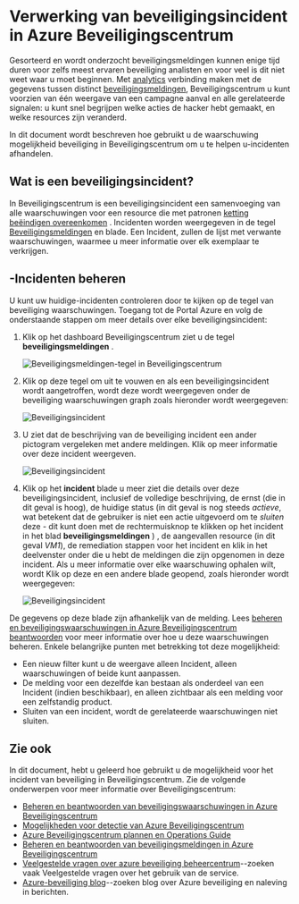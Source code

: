 <properties
   pageTitle="Verwerking van beveiligingsincident in Azure Beveiligingscentrum | Microsoft Azure"
   description="In dit document helpt u bij de mogelijkheden van de Azure Beveiligingscentrum worden afgehandeld-incidenten gebruiken."
   services="security-center"
   documentationCenter="na"
   authors="YuriDio"
   manager="swadhwa"
   editor=""/>

<tags
   ms.service="security-center"
   ms.topic="hero-article"
   ms.devlang="na"
   ms.tgt_pltfrm="na"
   ms.workload="na"
   ms.date="10/18/2016"
   ms.author="yurid"/>

# <a name="handling-security-incident-in-azure-security-center"></a>Verwerking van beveiligingsincident in Azure Beveiligingscentrum 
Gesorteerd en wordt onderzocht beveiligingsmeldingen kunnen enige tijd duren voor zelfs meest ervaren beveiliging analisten en voor veel is dit niet weet waar u moet beginnen. Met [analytics](security-center-detection-capabilities.md) verbinding maken met de gegevens tussen distinct [beveiligingsmeldingen](security-center-managing-and-responding-alerts.md), Beveiligingscentrum u kunt voorzien van één weergave van een campagne aanval en alle gerelateerde signalen: u kunt snel begrijpen welke acties de hacker hebt gemaakt, en welke resources zijn veranderd.

In dit document wordt beschreven hoe gebruikt u de waarschuwing mogelijkheid beveiliging in Beveiligingscentrum om u te helpen u-incidenten afhandelen.


## <a name="what-is-a-security-incident"></a>Wat is een beveiligingsincident?

In Beveiligingscentrum is een beveiligingsincident een samenvoeging van alle waarschuwingen voor een resource die met patronen [ketting beëindigen overeenkomen](https://blogs.technet.microsoft.com/office365security/addressing-your-cxos-top-five-cloud-security-concerns/) . Incidenten worden weergegeven in de tegel [Beveiligingsmeldingen](security-center-managing-and-responding-alerts.md) en blade. Een Incident, zullen de lijst met verwante waarschuwingen, waarmee u meer informatie over elk exemplaar te verkrijgen.

## <a name="managing-security-incidents"></a>-Incidenten beheren

U kunt uw huidige-incidenten controleren door te kijken op de tegel van beveiliging waarschuwingen. Toegang tot de Portal Azure en volg de onderstaande stappen om meer details over elke beveiligingsincident:

1. Klik op het dashboard Beveiligingscentrum ziet u de tegel **beveiligingsmeldingen** .

    ![Beveiligingsmeldingen-tegel in Beveiligingscentrum](./media/security-center-incident/security-center-incident-fig1.png)

2.  Klik op deze tegel om uit te vouwen en als een beveiligingsincident wordt aangetroffen, wordt deze wordt weergegeven onder de beveiliging waarschuwingen graph zoals hieronder wordt weergegeven:

    ![Beveiligingsincident](./media/security-center-incident/security-center-incident-fig2.png)

3.  U ziet dat de beschrijving van de beveiliging incident een ander pictogram vergeleken met andere meldingen. Klik op meer informatie over deze incident weergeven.

    ![Beveiligingsincident](./media/security-center-incident/security-center-incident-fig3.png)

4.  Klik op het **incident** blade u meer ziet die details over deze beveiligingsincident, inclusief de volledige beschrijving, de ernst (die in dit geval is hoog), de huidige status (in dit geval is nog steeds *actieve*, wat betekent dat de gebruiker is niet een actie uitgevoerd om te *sluiten* deze - dit kunt doen met de rechtermuisknop te klikken op het incident in het blad **beveiligingsmeldingen** ) , de aangevallen resource (in dit geval *VM1*), de remediation stappen voor het incident en klik in het deelvenster onder die u hebt de meldingen die zijn opgenomen in deze incident. Als u meer informatie over elke waarschuwing ophalen wilt, wordt Klik op deze en een andere blade geopend, zoals hieronder wordt weergegeven:

    ![Beveiligingsincident](./media/security-center-incident/security-center-incident-fig4.png)

De gegevens op deze blade zijn afhankelijk van de melding. Lees [beheren en beveiligingswaarschuwingen in Azure Beveiligingscentrum beantwoorden](security-center-managing-and-responding-alerts.md) voor meer informatie over hoe u deze waarschuwingen beheren. Enkele belangrijke punten met betrekking tot deze mogelijkheid:

- Een nieuw filter kunt u de weergave alleen Incident, alleen waarschuwingen of beide kunt aanpassen. 
- De melding voor een dezelfde kan bestaan als onderdeel van een Incident (indien beschikbaar), en alleen zichtbaar als een melding voor een zelfstandig product. 
- Sluiten van een incident, wordt de gerelateerde waarschuwingen niet sluiten.

## <a name="see-also"></a>Zie ook

In dit document, hebt u geleerd hoe gebruikt u de mogelijkheid voor het incident van beveiliging in Beveiligingscentrum. Zie de volgende onderwerpen voor meer informatie over Beveiligingscentrum:

- [Beheren en beantwoorden van beveiligingswaarschuwingen in Azure Beveiligingscentrum](security-center-managing-and-responding-alerts.md)
- [Mogelijkheden voor detectie van Azure Beveiligingscentrum](security-center-detection-capabilities.md)
- [Azure Beveiligingscentrum plannen en Operations Guide](security-center-planning-and-operations-guide.md)
- [Beheren en beantwoorden van beveiligingsmeldingen in Azure Beveiligingscentrum](security-center-managing-and-responding-alerts.md)
- [Veelgestelde vragen over azure beveiliging beheercentrum](security-center-faq.md)--zoeken vaak Veelgestelde vragen over het gebruik van de service.
- [Azure-beveiliging blog](http://blogs.msdn.com/b/azuresecurity/)--zoeken blog over Azure beveiliging en naleving in berichten.
